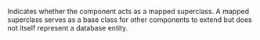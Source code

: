 Indicates whether the component acts as a mapped superclass. A mapped superclass serves as a base class for other components to extend but does not itself represent a database entity.